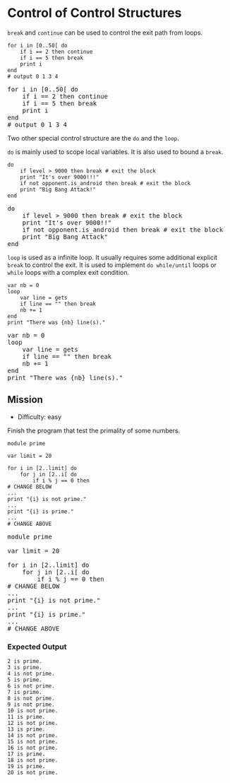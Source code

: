 # Control of Control Structures

`break` and `continue` can be used to control the exit path from loops.

~~~nit
for i in [0..50[ do
	if i == 2 then continue
	if i == 5 then break
	print i
end
# output 0 1 3 4
~~~

<pre class="hl"><span class="hl kwa">for</span> i <span class="hl kwa">in</span> <span class="hl opt">[</span><span class="hl num">0</span><span class="hl opt">.</span><span class="hl num">.50</span><span class="hl opt">[</span> <span class="hl kwa">do</span>
	<span class="hl kwa">if</span> i <span class="hl opt">==</span> <span class="hl num">2</span> <span class="hl kwa">then continue</span>
	<span class="hl kwa">if</span> i <span class="hl opt">==</span> <span class="hl num">5</span> <span class="hl kwa">then break</span>
	print i
<span class="hl kwa">end</span>
<span class="hl slc"># output 0 1 3 4</span>
</pre>

Two other special control structure are the `do` and the `loop`.

`do` is mainly used to scope local variables. It is also used to bound a `break`.

~~~nit
do
	if level > 9000 then break # exit the block
	print "It's over 9000!!!"
	if not opponent.is_android then break # exit the block
	print "Big Bang Attack!"
end
~~~

<pre class="hl"><span class="hl kwa">do</span>
	<span class="hl kwa">if</span> level &gt; <span class="hl num">9000</span> <span class="hl kwa">then break</span> <span class="hl slc"># exit the block</span>
	print <span class="hl str">&quot;It's over 9000!!&quot;</span>
	<span class="hl kwa">if not</span> opponent<span class="hl opt">.</span>is_android <span class="hl kwa">then break</span> <span class="hl slc"># exit the block</span>
	print <span class="hl str">&quot;Big Bang Attack&quot;</span>
<span class="hl kwa">end</span>
</pre>

`loop` is used as a infinite loop. It usually requires some additional explicit `break` to control the exit.
It is used to implement `do while/until` loops or `while` loops with a complex exit condition.

~~~nit
var nb = 0
loop
	var line = gets
	if line == "" then break
	nb += 1
end
print "There was {nb} line(s)."
~~~

<pre class="hl"><span class="hl kwa">var</span> nb <span class="hl opt">=</span> <span class="hl num">0</span>
<span class="hl kwa">loop</span>
	<span class="hl kwa">var</span> line <span class="hl opt">=</span> gets
	<span class="hl kwa">if</span> line <span class="hl opt">==</span> <span class="hl str">&quot;&quot;</span> <span class="hl kwa">then break</span>
	nb <span class="hl opt">+=</span> <span class="hl num">1</span>
<span class="hl kwa">end</span>
print <span class="hl str">&quot;There was</span> <span class="hl esc">{nb}</span> <span class="hl str">line(s).&quot;</span>
</pre>

## Mission

* Difficulty: easy

Finish the program that test the primality of some numbers.


~~~nit
module prime

var limit = 20

for i in [2..limit] do
	for j in [2..i[ do
		if i % j == 0 then
# CHANGE BELOW
...
print "{i} is not prime."
...
print "{i} is prime."
...
# CHANGE ABOVE
~~~

<pre class="hl"><span class="hl kwa">module</span> prime

<span class="hl kwa">var</span> limit <span class="hl opt">=</span> <span class="hl num">20</span>

<span class="hl kwa">for</span> i <span class="hl kwa">in</span> <span class="hl opt">[</span><span class="hl num">2</span><span class="hl opt">..</span>limit<span class="hl opt">]</span> <span class="hl kwa">do</span>
	<span class="hl kwa">for</span> j <span class="hl kwa">in</span> <span class="hl opt">[</span><span class="hl num">2</span><span class="hl opt">..</span>i<span class="hl opt">[</span> <span class="hl kwa">do</span>
		<span class="hl kwa">if</span> i <span class="hl opt">%</span> j <span class="hl opt">==</span> <span class="hl num">0</span> <span class="hl kwa">then</span>
<span class="hl slc"># CHANGE BELOW</span>
<span class="hl opt">...</span>
print <span class="hl str">&quot;</span><span class="hl esc">{i}</span> <span class="hl str">is not prime.&quot;</span>
<span class="hl opt">...</span>
print <span class="hl str">&quot;</span><span class="hl esc">{i}</span> <span class="hl str">is prime.&quot;</span>
<span class="hl opt">...</span>
<span class="hl slc"># CHANGE ABOVE</span>
</pre>

### Expected Output

~~~
2 is prime.
3 is prime.
4 is not prime.
5 is prime.
6 is not prime.
7 is prime.
8 is not prime.
9 is not prime.
10 is not prime.
11 is prime.
12 is not prime.
13 is prime.
14 is not prime.
15 is not prime.
16 is not prime.
17 is prime.
18 is not prime.
19 is prime.
20 is not prime.
~~~
